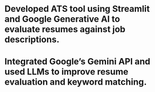 # Developed ATS tool using Streamlit and Google Generative AI to evaluate resumes against job descriptions.
# Integrated Google’s Gemini API and used LLMs to improve resume evaluation and keyword matching.
